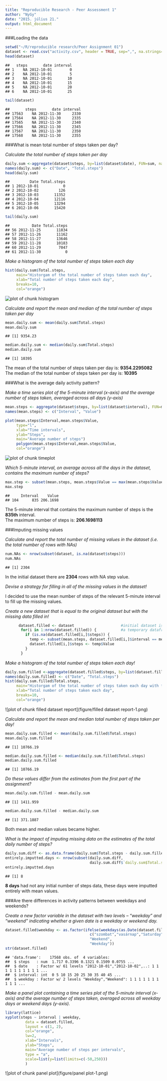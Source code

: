 ```yaml
---
title: "Reproducible Research - Peer Assessment 1"
author: "NyGy"
date: "2015. július 21."
output: html_document
---
```

###Loading the data

```r
setwd("~/R/reproducible research/Peer Assignment 01")
dataset <- read.csv("activity.csv", header = TRUE, sep=",", na.strings="NA")
head(dataset)
```

```
##   steps       date interval
## 1    NA 2012-10-01        0
## 2    NA 2012-10-01        5
## 3    NA 2012-10-01       10
## 4    NA 2012-10-01       15
## 5    NA 2012-10-01       20
## 6    NA 2012-10-01       25
```

```r
tail(dataset)
```

```
##       steps       date interval
## 17563    NA 2012-11-30     2330
## 17564    NA 2012-11-30     2335
## 17565    NA 2012-11-30     2340
## 17566    NA 2012-11-30     2345
## 17567    NA 2012-11-30     2350
## 17568    NA 2012-11-30     2355
```
###What is mean total number of steps taken per day? 

*Calculate the total number of steps taken per day*

```r
daily.sum <-aggregate(dataset$steps, by=list(dataset$date), FUN=sum, na.rm=TRUE)
names(daily.sum) <- c("Date", "Total.steps")
head(daily.sum)
```

```
##         Date Total.steps
## 1 2012-10-01           0
## 2 2012-10-02         126
## 3 2012-10-03       11352
## 4 2012-10-04       12116
## 5 2012-10-05       13294
## 6 2012-10-06       15420
```

```r
tail(daily.sum)
```

```
##          Date Total.steps
## 56 2012-11-25       11834
## 57 2012-11-26       11162
## 58 2012-11-27       13646
## 59 2012-11-28       10183
## 60 2012-11-29        7047
## 61 2012-11-30           0
```

*Make a histogram of the total number of steps taken each day*

```r
hist(daily.sum$Total.steps, 
     main="Historgam of the total number of steps taken each day", 
     xlab="Total number of steps taken each day",
     breaks=10,
     col="orange")
```

![plot of chunk histogram](figure/histogram-1.png) 

*Calculate and report the mean and median of the total number of steps taken per day*

```r
mean.daily.sum <- mean(daily.sum$Total.steps)
mean.daily.sum 
```

```
## [1] 9354.23
```

```r
median.daily.sum <- median(daily.sum$Total.steps)
median.daily.sum
```

```
## [1] 10395
```
The mean  of the total number of steps taken per day is: **9354.2295082**  
The median of the total number of steps taken per day is: **10395**  

###What is the average daily activity pattern?

*Make a time series plot of the 5-minute interval (x-axis) and the average number of steps taken, averaged across all days (y-axis)*

```r
mean.steps <- aggregate(dataset$steps, by=list(dataset$interval), FUN=mean, na.rm=TRUE)
names(mean.steps) <- c("Interval", "Value")

plot(mean.steps$Interval,mean.steps$Value, 
     type="l",
     xlab="Time intervals",
     ylab="Steps",
     main="Average number of steps")
     polygon(mean.steps$Interval,mean.steps$Value, 
     col="orange")
```

![plot of chunk timeplot](figure/timeplot-1.png) 

*Which 5-minute interval, on average across all the days in the dataset, contains the maximum number of steps?*

```r
max.step <- subset(mean.steps, mean.steps$Value == max(mean.steps$Value))
max.step
```

```
##     Interval    Value
## 104      835 206.1698
```
The 5-minute interval that contains the maximum number of steps is the **835th** interval.  
The maximum number of steps is: **206.1698113**

###Imputing missing values

*Calculate and report the total number of missing values in the dataset (i.e. the total number of rows with NAs)*

```r
num.NAs <- nrow(subset(dataset, is.na(dataset$steps)))
num.NAs
```

```
## [1] 2304
```
In the initial dataset there are **2304** rows with NA step value.  

*Devise a strategy for filling in all of the missing values in the dataset!*

I decided to use the mean number of steps of the relevant 5-minute interval to fill up the missing values.  

*Create a new dataset that is equal to the original dataset but with the missing data filled in!*

```r
      dataset.filled <- dataset                     #initial dataset is duplicated
       for(i in 1:nrow(dataset.filled)) {           #a temporary dataframe is used to fill up NAs
         if (is.na(dataset.filled[i,]$steps)) {
           temp <- subset(mean.steps, dataset.filled[i,]$interval == mean.steps$Interval)
           dataset.filled[i,]$steps <- temp$Value
         }
       }
```


*Make a histogram of the total number of steps taken each day!*

```r
daily.sum.filled <-aggregate(dataset.filled$steps, by=list(dataset.filled$date), FUN=sum)
names(daily.sum.filled) <- c("Date", "Total.steps")
hist(daily.sum.filled$Total.steps, 
     main="Historgam of the total number of steps taken each day with filled NAs", 
     xlab="Total number of steps taken each day",
     breaks=10,
     col="orange")
```

![plot of chunk filled dataset report](figure/filled dataset report-1.png) 

*Calculate and report the mean and median total number of steps taken per day!*

```r
mean.daily.sum.filled <- mean(daily.sum.filled$Total.steps)
mean.daily.sum.filled
```

```
## [1] 10766.19
```

```r
median.daily.sum.filled <- median(daily.sum.filled$Total.steps)
median.daily.sum.filled
```

```
## [1] 10766.19
```

*Do these values differ from the estimates from the first part of the assignment?*

```r
mean.daily.sum.filled - mean.daily.sum
```

```
## [1] 1411.959
```

```r
median.daily.sum.filled - median.daily.sum
```

```
## [1] 371.1887
```
Both mean and median values became higher.

*What is the impact of imputing missing data on the estimates of the total daily number of steps?*

```r
daily.sum.diff <- as.data.frame(daily.sum$Total.steps - daily.sum.filled$Total.steps)
entirely.imputted.days <- nrow(subset(daily.sum.diff, 
                                      daily.sum.diff$`daily.sum$Total.steps - daily.sum.filled$Total.steps` != 0))
entirely.imputted.days
```

```
## [1] 8
```
**8 days** had not any initial number of steps data, these days were imputted entirely with mean values.

###Are there differences in activity patterns between weekdays and weekends?

*Create a new factor variable in the dataset with two levels – “weekday” and “weekend” indicating whether a given date is a weekday or weekend day.*

```r
dataset.filled$weekday <- as.factor(ifelse(weekdays(as.Date(dataset.filled$date)) %in% 
                                      c("szombat","vasárnap","Saturday","Sunday"), 
                                      "Weekend", 
                                      "Weekday")) 
str(dataset.filled)
```

```
## 'data.frame':	17568 obs. of  4 variables:
##  $ steps   : num  1.717 0.3396 0.1321 0.1509 0.0755 ...
##  $ date    : Factor w/ 61 levels "2012-10-01","2012-10-02",..: 1 1 1 1 1 1 1 1 1 1 ...
##  $ interval: int  0 5 10 15 20 25 30 35 40 45 ...
##  $ weekday : Factor w/ 2 levels "Weekday","Weekend": 1 1 1 1 1 1 1 1 1 1 ...
```

*Make a panel plot containing a time series plot of the 5-minute interval (x-axis) and the average number of steps taken, averaged across all weekday days or weekend days (y-axis).*

```r
library(lattice)
xyplot(steps ~ interval | weekday, 
         data = dataset.filled, 
         layout = c(1, 2),
         col="orange",
         lw=2,
         xlab="Intervals", 
         ylab="Steps", 
         main="Average number of steps per intervals", 
         type = "a",
         scale=list(y=list(limits=c(-50,250)))
         )
```

![plot of chunk panel plot](figure/panel plot-1.png) 
